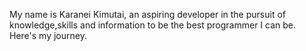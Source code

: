 My name is Karanei Kimutai, an aspiring developer in the pursuit of knowledge,skills and information to be the best programmer I can be. Here's my journey.
